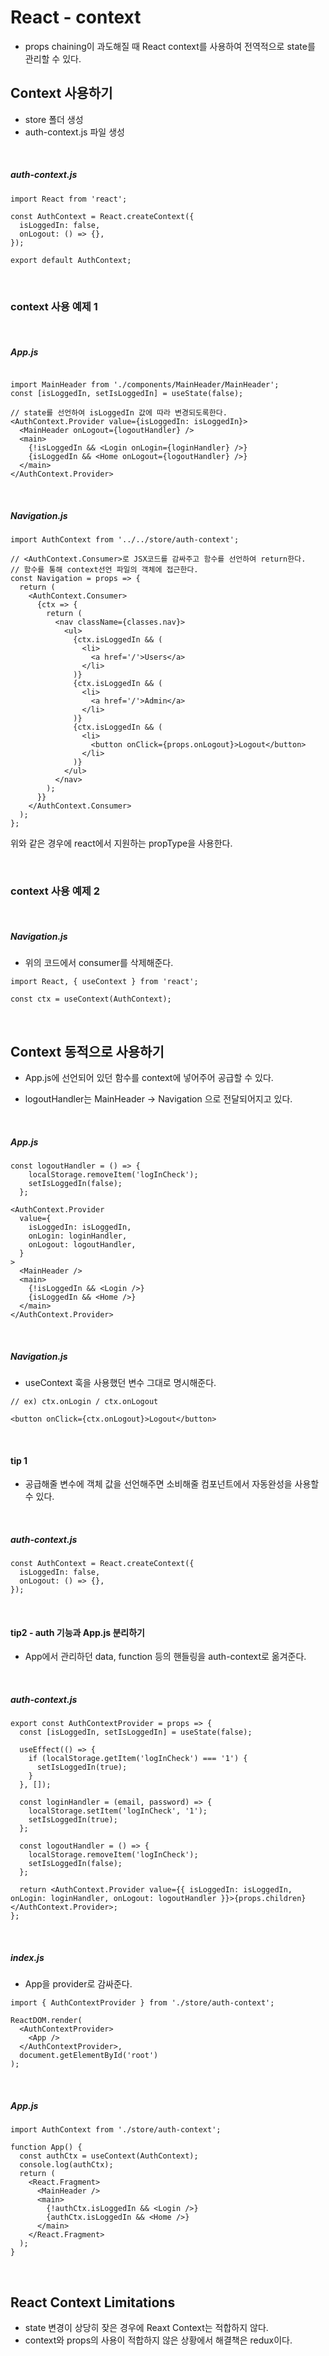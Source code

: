 # React - context

- props chaining이 과도해질 때 React context를 사용하여 전역적으로 state를 관리할 수 있다.
  <br>

## Context 사용하기

- store 폴더 생성
- auth-context.js 파일 생성

<br>

##### auth-context.js

```
import React from 'react';

const AuthContext = React.createContext({
  isLoggedIn: false,
  onLogout: () => {},
});

export default AuthContext;
```

<br>

### context 사용 예제 1

<br>

##### App.js

```

import MainHeader from './components/MainHeader/MainHeader';
const [isLoggedIn, setIsLoggedIn] = useState(false);

// state를 선언하여 isLoggedIn 값에 따라 변경되도록한다.
<AuthContext.Provider value={isLoggedIn: isLoggedIn}>
  <MainHeader onLogout={logoutHandler} />
  <main>
	{!isLoggedIn && <Login onLogin={loginHandler} />}
	{isLoggedIn && <Home onLogout={logoutHandler} />}
  </main>
</AuthContext.Provider>

```

<br>

##### Navigation.js

```
import AuthContext from '../../store/auth-context';

// <AuthContext.Consumer>로 JSX코드를 감싸주고 함수를 선언하여 return한다.
// 함수를 통해 context선언 파일의 객체에 접근한다.
const Navigation = props => {
  return (
    <AuthContext.Consumer>
      {ctx => {
        return (
          <nav className={classes.nav}>
            <ul>
              {ctx.isLoggedIn && (
                <li>
                  <a href='/'>Users</a>
                </li>
              )}
              {ctx.isLoggedIn && (
                <li>
                  <a href='/'>Admin</a>
                </li>
              )}
              {ctx.isLoggedIn && (
                <li>
                  <button onClick={props.onLogout}>Logout</button>
                </li>
              )}
            </ul>
          </nav>
        );
      }}
    </AuthContext.Consumer>
  );
};
```

위와 같은 경우에 react에서 지원하는 propType을 사용한다.

<br>

### context 사용 예제 2

<br>

##### Navigation.js

- 위의 코드에서 consumer를 삭제해준다.

```
import React, { useContext } from 'react';

const ctx = useContext(AuthContext);
```

<br>

## Context 동적으로 사용하기

- App.js에 선언되어 있던 함수를 context에 넣어주어 공급할 수 있다.

- logoutHandler는 MainHeader -> Navigation 으로 전달되어지고 있다.

<br>

##### App.js

```
const logoutHandler = () => {
    localStorage.removeItem('logInCheck');
    setIsLoggedIn(false);
  };

<AuthContext.Provider
  value={
    isLoggedIn: isLoggedIn,
    onLogin: loginHandler,
    onLogout: logoutHandler,
  }
>
  <MainHeader />
  <main>
	{!isLoggedIn && <Login />}
	{isLoggedIn && <Home />}
  </main>
</AuthContext.Provider>
```

<br>

##### Navigation.js

- useContext 훅을 사용했던 변수 그대로 명시해준다.

```
// ex) ctx.onLogin / ctx.onLogout

<button onClick={ctx.onLogout}>Logout</button>
```

<br>

#### tip 1

- 공급해줄 변수에 객체 값을 선언해주면 소비해줄 컴포넌트에서 자동완성을 사용할 수 있다.

<br>

##### auth-context.js

```
const AuthContext = React.createContext({
  isLoggedIn: false,
  onLogout: () => {},
});
```

<br>

#### tip2 - auth 기능과 App.js 분리하기

- App에서 관리하던 data, function 등의 핸들링을 auth-context로 옮겨준다.

<br>

##### auth-context.js

```
export const AuthContextProvider = props => {
  const [isLoggedIn, setIsLoggedIn] = useState(false);

  useEffect(() => {
    if (localStorage.getItem('logInCheck') === '1') {
      setIsLoggedIn(true);
    }
  }, []);

  const loginHandler = (email, password) => {
    localStorage.setItem('logInCheck', '1');
    setIsLoggedIn(true);
  };

  const logoutHandler = () => {
    localStorage.removeItem('logInCheck');
    setIsLoggedIn(false);
  };

  return <AuthContext.Provider value={{ isLoggedIn: isLoggedIn, onLogin: loginHandler, onLogout: logoutHandler }}>{props.children}</AuthContext.Provider>;
};
```

<br>

##### index.js

- App을 provider로 감싸준다.

```
import { AuthContextProvider } from './store/auth-context';

ReactDOM.render(
  <AuthContextProvider>
    <App />
  </AuthContextProvider>,
  document.getElementById('root')
);
```

<br>

##### App.js

```
import AuthContext from './store/auth-context';

function App() {
  const authCtx = useContext(AuthContext);
  console.log(authCtx);
  return (
    <React.Fragment>
      <MainHeader />
      <main>
        {!authCtx.isLoggedIn && <Login />}
        {authCtx.isLoggedIn && <Home />}
      </main>
    </React.Fragment>
  );
}
```

<br>

## React Context Limitations

- state 변경이 상당히 잦은 경우에 Reaxt Context는 적합하지 않다.
- context와 props의 사용이 적합하지 않은 상황에서 해결책은 redux이다.
